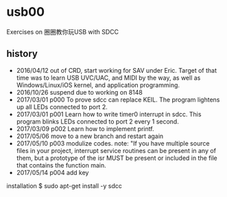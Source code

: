 # usb00
Exercises on 圈圈教你玩USB with SDCC

## history
* 2016/04/12 out of CRD, start working for SAV under Eric. Target of that time was to learn USB UVC/UAC, and MIDI by the way, as well as Windows/Linux/iOS kernel, and application programming.
* 2016/10/26 suspend due to working on 8148
* 2017/03/01 p000 
  To prove sdcc can replace KEIL. The program lightens up all LEDs connected to port 2.
* 2017/03/01 p001
  Learn how to write timer0 interrupt in sdcc. This program blinks LEDs connected to port 2 every 1 second. 
* 2017/03/09 p002
  Learn how to implement printf.
* 2017/05/06 move to a new branch and restart again
* 2017/05/10 p003 modulize codes. note: "If you have multiple source files in your project, interrupt service routines can be present in any of them, but a prototype of the isr MUST be present or included in the file that contains the function main.
* 2017/05/14 p004 add key

installation
$ sudo apt-get install -y sdcc

